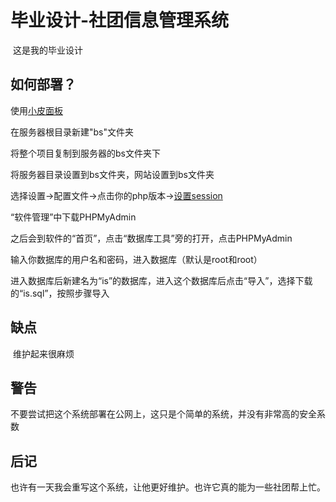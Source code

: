# 毕业设计-社团信息管理系统

​	这是我的毕业设计

## 如何部署？

使用[小皮面板](https://www.xp.cn/)

在服务器根目录新建"bs"文件夹

将整个项目复制到服务器的bs文件夹下

将服务器目录设置到bs文件夹，网站设置到bs文件夹

选择设置->配置文件->点击你的php版本->[设置session](https://blog.csdn.net/weixin_39634576/article/details/115505503)

“软件管理”中下载PHPMyAdmin

之后会到软件的“首页”，点击“数据库工具”旁的打开，点击PHPMyAdmin

输入你数据库的用户名和密码，进入数据库（默认是root和root）

进入数据库后新建名为“is”的数据库，进入这个数据库后点击“导入”，选择下载的“is.sql”，按照步骤导入



## 缺点

​	维护起来很麻烦

## 警告

不要尝试把这个系统部署在公网上，这只是个简单的系统，并没有非常高的安全系数

## 后记

也许有一天我会重写这个系统，让他更好维护。也许它真的能为一些社团帮上忙。
